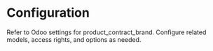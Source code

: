 # Configuration

Refer to Odoo settings for product_contract_brand. Configure related models, access rights, and options as needed.
